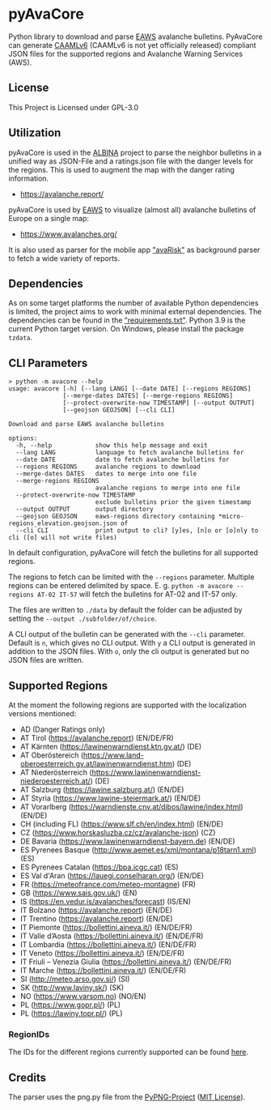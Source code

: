 # pyAvaCore

Python library to download and parse [EAWS](https://www.avalanches.org/) avalanche bulletins.
PyAvaCore can generate [CAAMLv6](https://gitlab.com/albina-euregio/albina-caaml/-/tree/master/6.0) (CAAMLv6 is not yet officially released) compliant JSON files for the supported regions and Avalanche Warning Services (AWS).

## License

This Project is Licensed under GPL-3.0

## Utilization

pyAvaCore is used in the [ALBINA](https://gitlab.com/albina-euregio) project to parse the neighbor bulletins in a unified way as JSON-File and a ratings.json file with the danger levels for the regions. This is used to augment the map with the danger rating information.

* https://avalanche.report/

pyAvaCore is used by [EAWS](https://www.avalanches.org/) to visualize (almost all) avalanche bulletins of Europe on a single map:

* https://www.avalanches.org/

It is also used as parser for the mobile app ["avaRisk"](https://github.com/fridlmue/harbour-avarisk) as background parser to fetch a wide variety of reports.

## Dependencies

As on some target platforms the number of available Python dependencies is limited, the project aims to work with minimal external dependencies. The dependencies can be found in the ["requirements.txt"](requirements.txt). Python 3.9 is the current Python target version. On Windows, please install the package `tzdata`.

## CLI Parameters

```
> python -m avacore --help
usage: avacore [-h] [--lang LANG] [--date DATE] [--regions REGIONS]
               [--merge-dates DATES] [--merge-regions REGIONS]
               [--protect-overwrite-now TIMESTAMP] [--output OUTPUT]
               [--geojson GEOJSON] [--cli CLI]

Download and parse EAWS avalanche bulletins

options:
  -h, --help            show this help message and exit
  --lang LANG           language to fetch avalanche bulletins for
  --date DATE           date to fetch avalanche bulletins for
  --regions REGIONS     avalanche regions to download
  --merge-dates DATES   dates to merge into one file
  --merge-regions REGIONS
                        avalanche regions to merge into one file
  --protect-overwrite-now TIMESTAMP
                        exclude bulletins prior the given timestamp
  --output OUTPUT       output directory
  --geojson GEOJSON     eaws-regions directory containing *micro-regions_elevation.geojson.json of
  --cli CLI             print output to cli? [y]es, [n]o or [o]nly to cli ([o] will not write files)
```

In default configuration, pyAvaCore will fetch the bulletins for all supported regions. 

The regions to fetch can be limited with the `--regions` parameter. Multiple regions can be entered delimited by space. E. g. `python -m avacore --regions AT-02 IT-57` will fetch the bulletins for AT-02 and IT-57 only.

The files are written to `./data` by default the folder can be adjusted by setting the `--output ./subfolder/of/choice`.

A CLI output of the bulletin can be generated with the `--cli` parameter. Default is `n`, which gives no CLI output. With `y` a CLI output is generated in addition to the JSON files. With `o`, only the cli output is generated but no JSON files are written.

## Supported Regions
At the moment the following regions are supported with the localization versions mentioned:
- AD (Danger Ratings only)
- AT Tirol (https://avalanche.report) (EN/DE/FR)
- AT Kärnten (https://lawinenwarndienst.ktn.gv.at/) (DE)
- AT Oberöstereich (https://www.land-oberoesterreich.gv.at/lawinenwarndienst.htm) (DE)
- AT Niederösterreich (https://www.lawinenwarndienst-niederoesterreich.at/) (DE)
- AT Salzburg (https://lawine.salzburg.at/) (EN/DE)
- AT Styria (https://www.lawine-steiermark.at/) (EN/DE)
- AT Vorarlberg (https://warndienste.cnv.at/dibos/lawine/index.html) (EN/DE)
- CH (including FL) (https://www.slf.ch/en/index.html) (EN/DE)
- CZ (https://www.horskasluzba.cz/cz/avalanche-json) (CZ)
- DE Bavaria (https://www.lawinenwarndienst-bayern.de) (EN/DE)
- ES Pyrenees Basque (http://www.aemet.es/xml/montana/p18tarn1.xml) (ES)
- ES Pyrenees Catalan (https://bpa.icgc.cat) (ES)
- ES Val d'Aran (https://lauegi.conselharan.org/) (EN/DE)
- FR (https://meteofrance.com/meteo-montagne) (FR)
- GB (https://www.sais.gov.uk/) (EN)
- IS (https://en.vedur.is/avalanches/forecast) (IS/EN)
- IT Bolzano (https://avalanche.report) (EN/DE)
- IT Trentino (https://avalanche.report) (EN/DE)
- IT Piemonte (https://bollettini.aineva.it/) (EN/DE/FR)
- IT Valle d’Aosta (https://bollettini.aineva.it/) (EN/DE/FR)
- IT Lombardia (https://bollettini.aineva.it/) (EN/DE/FR)
- IT Veneto (https://bollettini.aineva.it/) (EN/DE/FR)
- IT Friuli – Venezia Giulia (https://bollettini.aineva.it/) (EN/DE/FR)
- IT Marche (https://bollettini.aineva.it/) (EN/DE/FR)
- SI (http://meteo.arso.gov.si/) (SI)
- SK (http://www.laviny.sk/) (SK)
- NO (https://www.varsom.no) (NO/EN)
- PL (https://www.gopr.pl/) (PL)
- PL (https://lawiny.topr.pl/) (PL)

### RegionIDs

The IDs for the different regions currently supported can be found [here](REGIONS.md).

## Credits

The parser uses the png.py file from the [PyPNG-Project](https://github.com/drj11/pypng) ([MIT License](https://github.com/drj11/pypng/blob/main/LICENCE)).
